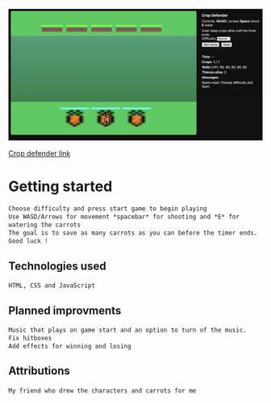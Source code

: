 ![img](https://github.com/balsaBojanic/crop-defender-game-project/blob/main/Screenshot%202025-10-09%20at%2012.15.22.png?raw=true)

[Crop defender link](https://balsabojanic.github.io/crop-defender-game-project/)
# Getting started
    Choose difficulty and press start game to begin playing
    Use WASD/Arrows for movement *spacebar* for shooting and *E* for watering the carrots
    The goal is to save as many carrots as you can before the timer ends. Good luck !
## Technologies used
    HTML, CSS and JavaScript
## Planned improvments 
    Music that plays on game start and an option to turn of the music.
    Fix hitboxes
    Add effects for winning and losing
## Attributions
    My friend who drew the characters and carrots for me
    
